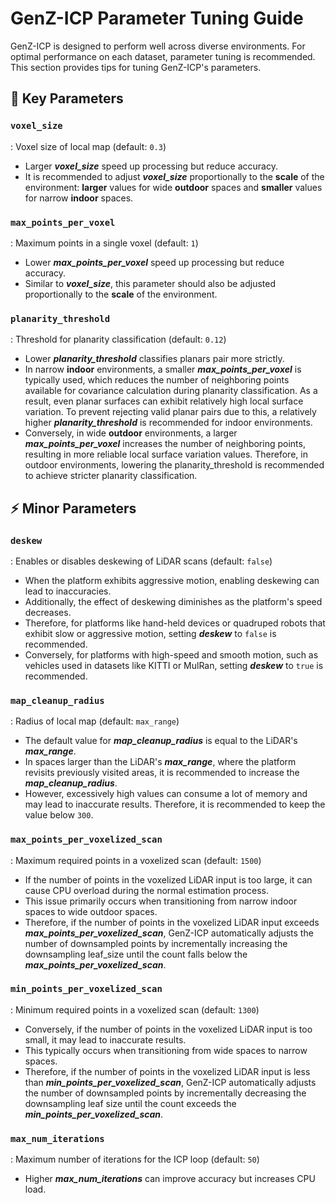 # GenZ-ICP Parameter Tuning Guide

GenZ-ICP is designed to perform well across diverse environments. For optimal performance on each dataset, parameter tuning is recommended. 
This section provides tips for tuning GenZ-ICP's parameters.

## :star2: Key Parameters

### `voxel_size`
: Voxel size of local map (default: `0.3`)
+ Larger **_voxel_size_** speed up processing but reduce accuracy.
+ It is recommended to adjust **_voxel_size_** proportionally to the **scale** of the environment: **larger** values for wide **outdoor** spaces and **smaller** values for narrow **indoor** spaces.

### `max_points_per_voxel`
: Maximum points in a single voxel (default: `1`)
+ Lower **_max_points_per_voxel_** speed up processing but reduce accuracy.
+ Similar to **_voxel_size_**, this parameter should also be adjusted proportionally to the **scale** of the environment.

### `planarity_threshold`
: Threshold for planarity classification (default: `0.12`)
+ Lower **_planarity_threshold_** classifies planars pair more strictly.
+ In narrow **indoor** environments, a smaller **_max_points_per_voxel_** is typically used, which reduces the number of neighboring points available for covariance calculation during planarity classification. As a result, even planar surfaces can exhibit relatively high local surface variation.
  To prevent rejecting valid planar pairs due to this, a relatively higher **_planarity_threshold_** is recommended for indoor environments.
+ Conversely, in wide **outdoor** environments, a larger **_max_points_per_voxel_** increases the number of neighboring points, resulting in more reliable local surface variation values.
  Therefore, in outdoor environments, lowering the planarity_threshold is recommended to achieve stricter planarity classification.

## :zap: Minor Parameters

### `deskew`
: Enables or disables deskewing of LiDAR scans (default: `false`)
+ When the platform exhibits aggressive motion, enabling deskewing can lead to inaccuracies.
+ Additionally, the effect of deskewing diminishes as the platform's speed decreases.
+ Therefore, for platforms like hand-held devices or quadruped robots that exhibit slow or aggressive motion, setting **_deskew_** to `false` is recommended.
+ Conversely, for platforms with high-speed and smooth motion, such as vehicles used in datasets like KITTI or MulRan, setting **_deskew_** to `true` is recommended.

### `map_cleanup_radius`
: Radius of local map (default: `max_range`)
+ The default value for **_map_cleanup_radius_** is equal to the LiDAR's **_max_range_**.
+ In spaces larger than the LiDAR's **_max_range_**, where the platform revisits previously visited areas, it is recommended to increase the **_map_cleanup_radius_**.
+ However, excessively high values can consume a lot of memory and may lead to inaccurate results. Therefore, it is recommended to keep the value below `300`.

### `max_points_per_voxelized_scan`
: Maximum required points in a voxelized scan (default: `1500`)
+ If the number of points in the voxelized LiDAR input is too large, it can cause CPU overload during the normal estimation process.
+ This issue primarily occurs when transitioning from narrow indoor spaces to wide outdoor spaces.
+ Therefore, if the number of points in the voxelized LiDAR input exceeds **_max_points_per_voxelized_scan_**, GenZ-ICP automatically adjusts the number of downsampled points by incrementally increasing the downsampling leaf_size until the count falls below the **_max_points_per_voxelized_scan_**.

### `min_points_per_voxelized_scan`
: Minimum required points in a voxelized scan (default: `1300`)
+ Conversely, if the number of points in the voxelized LiDAR input is too small, it may lead to inaccurate results.
+ This typically occurs when transitioning from wide spaces to narrow spaces.
+ Therefore, if the number of points in the voxelized LiDAR input is less than **_min_points_per_voxelized_scan_**, GenZ-ICP automatically adjusts the number of downsampled points by incrementally decreasing the downsampling leaf size until the count exceeds the **_min_points_per_voxelized_scan_**.

### `max_num_iterations`
: Maximum number of iterations for the ICP loop (default: `50`)
+ Higher **_max_num_iterations_** can improve accuracy but increases CPU load.
  
